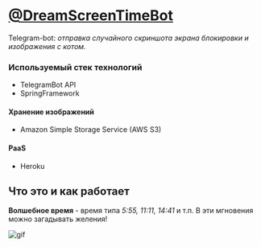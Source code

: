# [@DreamScreenTimeBot](https://t.me/dreamscreentimebot)
Telegram-bot: *отправка случайного скриншота экрана блокировки и изображения с котом.*

### Используемый стек технологий
- TelegramBot API
- SpringFramework
#### Хранение изображений
- Amazon Simple Storage Service (AWS S3)
#### PaaS
- Heroku

## Что это и как работает
**Волшебное время** - время типа *5:55, 11:11, 14:41* и т.п. В эти мгновения можно загадывать желения!

![gif](https://user-images.githubusercontent.com/55200686/92299696-7dcff880-ef5d-11ea-9bf4-8e13e2b72d1b.gif)

